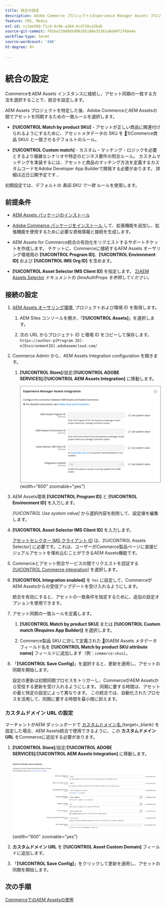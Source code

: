 ```yaml
---
title: 統合の設定
description: Adobe Commerce プロジェクトとExperience Manager Assets プロジェクトを接続して、これら 2 つのシステム間のアセット同期を有効にする方法を説明します。
feature: CMS, Media
exl-id: cc3ae56b-f1c8-4c96-a284-bcd726ce2bab
source-git-commit: f01ba239d885d96285186e35361a8d40f2f68e4e
workflow-type: tm+mt
source-wordcount: '488'
ht-degree: 0%

---
```


# 統合の設定

CommerceをAEM Assets インスタンスに接続し、アセット同期の一致する方法を選択することで、統合を設定します。

AEM Assets プロジェクトを特定した後、Adobe CommerceとAEM Assetsの間でアセットを同期するための一致ルールを選択します。

- **[!UICONTROL Match by product SKU]** - アセットが正しい商品に関連付けられるようにするために、アセットメタデータの SKU を [&#128279;](https://experienceleague.adobe.com/ja/docs/commerce-operations/implementation-playbook/glossary#sku)1&rbrace;Commerce商品 SKU&rbrace; と一致させるデフォルトのルール。

- **[!UICONTROL Custom match]** - カスタム・マッチング・ロジックを必要とするより複雑なシナリオや特定のビジネス要件の照合ルール。 カスタムマッチングを実装するには、アセットと商品のマッチング方法を定義するカスタムコードをAdobe Developer App Builderで開発する必要があります。 詳細は近日公開予定です…

初期設定では、デフォルトの *製品 SKU で一致* ルールを使用します。

## 前提条件

- [AEM Assets パッケージのインストール](aem-assets-configure-aem.md)

- [Adobe Commerce パッケージをインストール &#x200B;](aem-assets-configure-commerce.md) して、拡張機能を追加し、拡張機能を使用するために必要な資格情報と接続を生成します。

- AEM Assets for Commerce統合の有効化をリクエストするサポートチケットを作成します。 チケットに、Commerceに接続するAEM Assets オーサリング環境用の **[!UICONTROL Program ID]**、**[!UICONTROL Environment ID]** および **[!UICONTROL IMS Org ID]** を含めます。

- **[!UICONTROL Asset Selector IMS Client ID]** を指定します。 [2&rbrace;AEM Assets Selector](https://experienceleague.adobe.com/ja/docs/experience-manager-cloud-service/content/assets/manage/asset-selector/asset-selector-integration/integrate-asset-selector-adobe-app) ドキュメントの &lbrace;ImsAuthProps *を参照してください。*

## 接続の設定

1. [AEM Assets オーサリング環境 &#x200B;](https://experienceleague.adobe.com/ja/docs/experience-manager-cloud-service/content/sites/authoring/quick-start) プロジェクトおよび環境 ID を取得します。

   1. AEM Sites コンソールを開き、「**[!UICONTROL Assets]**」を選択します。

   1. 次の URL からプロジェクト ID と環境 ID をコピーして保存します。<br>`https://author-p[Program ID]-e[EnvironmentID].adobeaemcloud.com/`
1. Commerce Admin から、AEM Assets Integration configuration を開きます。

   1. **[!UICONTROL Store]**/設定/**[!UICONTROL ADOBE SERVICES]**/**[!UICONTROL AEM Assets Integration]** に移動します。

      ![AEM Assets統合：統合の有効化 &#x200B;](assets/aem-assets-integration-enable-config.png){width="600" zoomable="yes"}

1. AEM Assets環境 **[!UICONTROL Program ID]** と **[!UICONTROL Environment ID]** を入力します。

   *[!UICONTROL Use system value]* から選択内容を削除して、設定値を編集します。

1. **[!UICONTROL Asset Selector IMS Client ID]** を入力します。

   [&#x200B; アセットセレクター IMS クライアント ID](https://experienceleague.adobe.com/ja/docs/experience-manager-cloud-service/content/assets/manage/asset-selector/asset-selector-integration/integrate-asset-selector-adobe-app#ims-auth-props) は、[!UICONTROL Assets Selector] に必要です。これは、ユーザーがCommerce製品ページに直接ビジュアルアセットを埋め込むことができるAEM Assets機能です。

1. Commerceとアセット照合サービスの間でリクエストを認証する [[!UICONTROL Commerce integration]](aem-assets-configure-commerce.md#add-the-integration-to-the-commerce-environment) を選択します。

1. **[!UICONTROL Integration enabled]** を `Yes` に設定して、CommerceがAEM Assetsからの受信アップデートを受け入れるようにします。

   統合を有効にすると、アセットの一致条件を指定するために、追加の設定オプションを使用できます。

1. アセット同期の一致ルールを定義します。

   1. **[!UICONTROL Match by product SKU]** または **[!UICONTROL Custom match (Requires App Builder)]** を選択します。

   1. Commerce製品 SKU に対して定義された [&#128279;](aem-assets-configure-aem.md#configure-metadata)0&rbrace;AEM Assets メタデータフィールド名を **[!UICONTROL Match by product SKU attribute name]** フィールドに追加します（例：`commerce:skus`）。

1. 「**[!UICONTROL Save Config]**」を選択すると、更新を適用し、アセットの同期を開始します。

   設定の更新は初期同期プロセスをトリガーし、CommerceがAEM Assetsから受信する更新を受け入れるようにします。 同期に要する時間は、アセットの量と特定の設定によって異なります。 この統合では、自動化されたプロセスを活用して、同期に要する時間を最小限に抑えます。

### カスタムドメイン URL の設定

マーチャントがAEM ダッシュボードで [&#x200B; カスタムドメイン名 &#x200B;](https://experienceleague.adobe.com/ja/docs/experience-manager-cloud-service/content/implementing/using-cloud-manager/custom-domain-names/add-custom-domain-name){target=_blank} を設定した場合、AEM Assets統合で使用できるように、この **カスタムドメイン URL** をCommerceに追加する必要があります。

1. **[!UICONTROL Store]**/設定/**[!UICONTROL ADOBE SERVICES]**/**[!UICONTROL AEM Assets Integration]** に移動します。

   ![AEM Assets統合：統合の有効化 &#x200B;](assets/aem-assets-view.png){width="600" zoomable="yes"}

1. **カスタムドメイン URL** を **[!UICONTROL Asset Custom Domain]** フィールドに追加します。

1. 「**[!UICONTROL Save Config]**」をクリックして更新を適用し、アセットの同期を開始します。

## 次の手順

[CommerceでのAEM Assetsの使用](aem-assets-manage.md)
